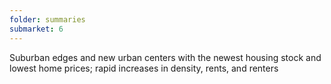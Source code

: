 ```yaml
---
folder: summaries
submarket: 6
---
```

Suburban edges and new urban centers with the newest housing stock and lowest home prices; rapid increases in density, rents, and renters